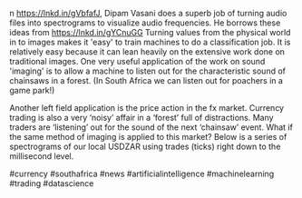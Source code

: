 n https://lnkd.in/gVbfafJ, Dipam Vasani does a superb job of turning audio files  into spectrograms to visualize audio frequencies.  He borrows these ideas from https://lnkd.in/gYCnuGG Turning values from the physical world in to images makes it 'easy' to train machines to do a classification job.  It is relatively easy because it can lean heavily on the extensive work done on traditional images.  One very useful application of the work on sound 'imaging' is to allow a machine to listen out for the characteristic sound of chainsaws in a forest. (In South Africa we can listen out for poachers in a game park!) 



Another left field application is the price action in the fx market. Currency trading is also a very ‘noisy’ affair in a ‘forest’ full of distractions. Many traders are ‘listening’ out for the sound of the next ‘chainsaw’ event. What if the same method of imaging is applied to this market? Below is a series of spectrograms of our local USDZAR using trades (ticks) right down to the millisecond level.

#currency #southafrica #news #artificialintelligence #machinelearning #trading #datascience
